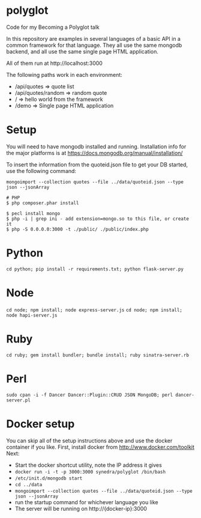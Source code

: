 # polyglot
Code for my Becoming a Polyglot talk

In this repository are examples in several languages of a basic API in a common framework for that language.  They all use the same mongodb backend, and all use the same single page HTML application.

All of them run at http://localhost:3000

The following paths work in each environment:
* /api/quotes => quote list
* /api/quotes/random => random quote
* / => hello world from the framework
* /demo => Single page HTML application

# Setup
You will need to have mongodb installed and running.  Installation info for the major platforms is at https://docs.mongodb.org/manual/installation/


To insert the information from the quoteid.json file to get your DB started, use the following command:

`mongoimport --collection quotes --file ../data/quoteid.json --type json --jsonArray`

```
# PHP
$ php composer.phar install 

$ pecl install mongo
$ php -i | grep ini - add extension=mongo.so to this file, or create it
$ php -S 0.0.0.0:3000 -t ./public/ ./public/index.php
```

# Python
`cd python; pip install -r requirements.txt; python flask-server.py`

# Node
`cd node; npm install; node express-server.js`
`cd node; npm install; node hapi-server.js`

# Ruby
`cd ruby; gem install bundler; bundle install; ruby sinatra-server.rb`

# Perl
`sudo cpan -i -f Dancer Dancer::Plugin::CRUD JSON MongoDB; perl dancer-server.pl`

# Docker setup
You can skip all of the setup instructions above and use the docker container if you like.
First, install docker from http://www.docker.com/toolkit
Next:
  * Start the docker shortcut utility, note the IP address it gives
  * `docker run -i -t -p 3000:3000 synedra/polyglot /bin/bash`
  * `/etc/init.d/mongodb start`
  * `cd ../data`
  * `mongoimport --collection quotes --file ../data/quoteid.json --type json --jsonArray`
  * run the startup command for whichever language you like
  * The server will be running on http://{docker-ip}:3000


